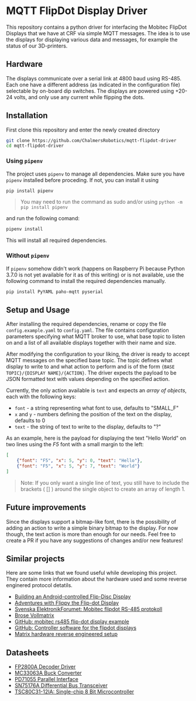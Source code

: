 # MQTT FlipDot Display Driver

This repository contains a python driver for interfacing the Mobitec FlipDot Displays that we have at CRF via simple MQTT messages. The idea is to use the displays for displaying various data and messages, for example the status of our 3D-printers.

## Hardware

The displays communicate over a serial link at 4800 baud using RS-485. Each one have a different address (as indicated in the configuration file) selectable by on-board dip switches. The displays are powered using +20-24 volts, and only use any current while flipping the dots.

## Installation

First clone this repository and enter the newly created directory

```bash
git clone https://github.com/ChalmersRobotics/mqtt-flipdot-driver
cd mqtt-flipdot-driver
```

### Using `pipenv`

The project uses `pipenv` to manage all dependencies. Make sure you have `pipenv` installed before proceding. If not, you can install it using

```bash
pip install pipenv
```

> You may need to run the command as sudo and/or using `python -m pip install pipenv`

and run the following comand:

```bash
pipenv install
```

This will install all required dependencies.

### Without `pipenv`

If `pipenv` somehow didn't work (happens on Raspberry Pi because Python 3.7.0 is not yet available for it as of this writing) or is not available, use the following command to install the required dependencies manually.

```bash
pip install PyYAML paho-mqtt pyserial
```

## Setup and Usage

After installing the required dependencies, rename or copy the file `config.example.yaml` to `config.yaml`. The file contains configuration parameters specifying what MQTT broker to use, what base topic to listen on and a list of all available displays together with their name and size.

After modifying the configuration to your liking, the driver is ready to accept MQTT messages on the specified base topic. The topic defines what display to write to and what action to perform and is of the form `{BASE TOPIC}/{DISPLAY NAME}/{ACTION}`. The driver expects the payload to be JSON formatted text with values depending on the specified action.

Currently, the only action available is `text` and expects an *array of objects*, each with the following keys:

* `font` - a string representing what font to use, defaults to "SMALL_F"
* `x` and `y` - numbers defining the position of the text on the display, defaults to 0
* `text` - the string of text to write to the display, defaults to "?"

As an example, here is the payload for displaying the text "Hello World" on two lines using the *F5* font with a small margin to the left:

```json
[
    {"font": "F5", "x": 5, "y": 0, "text": "Hello"},
    {"font": "F5", "x": 5, "y": 7, "text": "World"}
]
```

> Note: If you only want a single line of text, you still have to include the brackets ( [] ) around the single object to create an array of length 1.

## Future improvements

Since the displays support a bitmap-like font, there is the possibility of adding an action to write a simple binary bitmap to the display. For now though, the text action is more than enough for our needs. Feel free to create a PR if you have any suggestions of changes and/or new features!

## Similar projects

Here are some links that we found useful while developing this project. They contain more information about the hardware used and some reverse enginered protocol detatils.

* [Building an Android-controlled Flip-Disc Display](http://www.scottcutler.net/projects/flipdots/flipdots.html)
* [Adventures with Flippy the Flip-dot Display](https://engineer.john-whittington.co.uk/2017/11/adventures-flippy-flip-dot-display/)
* [Svenska ElektronikForumet: Mobitec flipdot RS-485 protokoll](https://elektronikforumet.com/forum/viewtopic.php?f=2&t=65264)
* [Brose Vollmatrix](https://code.trafficking.agency/brose-vollmatrix.html)
* [GitHub: mobitec rs485 flip-dot display example](https://github.com/duffrohde/mobitec-rs485)
* [GitHub: Controller software for the flipdot displays](https://github.com/openspaceaarhus/flipdot)
* [Matrix hardware reverse engineered setup](https://github.com/openspaceaarhus/flipdot/blob/master/flipper/master_setup.pdf)

## Datasheets

* [FP2800A Decoder Driver](http://pdf.datasheetcatalog.com/datasheets/320/500899_DS.pdf)
* [MC33063A Buck Converter](https://www.ti.com/lit/ds/symlink/mc33063a.pdf)
* [PD71055 Parallel Interface](https://pdf1.alldatasheet.com/datasheet-pdf/view/7017/NEC/D71055C.html)
* [SN75176A Differential Bus Transceiver](https://www.ti.com/lit/ds/symlink/sn75176a.pdf)
* [TSC80C31-12IA: Single-chip 8 Bit Microcontroller](https://www.digchip.com/datasheets/parts/datasheet/779/TSC80C31-12IA.php)
